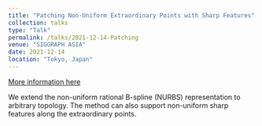 ```yaml
---
title: "Patching Non-Uniform Extraordinary Points with Sharp Features"
collection: talks
type: "Talk"
permalink: /talks/2021-12-14-Patching
venue: "SIGGRAPH ASIA"
date: 2021-12-14
location: "Tokyo, Japan"
---
```


[More information here](https://sa2021.siggraph.org/en/attend/posters/5/session_slot/736)

We extend the non-uniform rational B-spline (NURBS) representation to arbitrary topology. The method can also support non-uniform sharp features along the extraordinary points.
